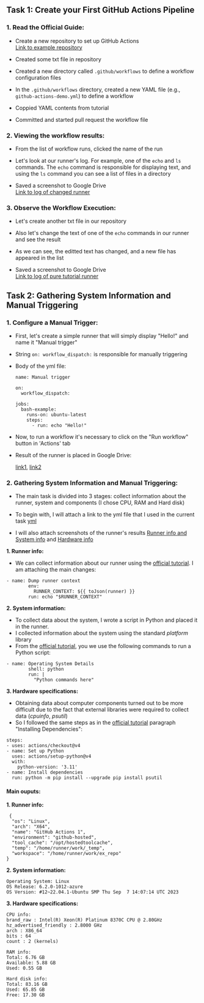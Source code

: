 ## Task 1: Create your First GitHub Actions Pipeline

### 1. Read the Official Guide:
- Create a new repository to set up GitHub Actions<br>[Link to example repository](https://github.com/AmZakirov/ex_repo)<br>

- Created some txt file in repository

- Created a new directory called `.github/workflows` to define a workflow configuration files

- In the `.github/workflows` directory, created a new YAML file (e.g., `github-actions-demo.yml`) to define a workflow

- Coppied YAML contents from tutorial

- Committed and started pull request the workflow file

### 2. Viewing the workflow results:
- From the list of workflow runs, clicked the name of the run

- Let's look at our runner's log. For example, one of the `echo` and `ls` commands. The `echo` command is responsible for displaying text, and using the `ls` command you can see a list of files in a directory

- Saved a screenshot to Google Drive<br>[Link to log of changed runner](https://drive.google.com/file/d/16E5AFkprE-PRMRsUmjLtdFNE-d7JuhR0/view?usp=sharing)<br>

### 3. Observe the Workflow Execution:
- Let's create another txt file in our repository

- Also let's change the text of one of the `echo` commands in our runner and see the result

- As we can see, the editted text has changed, and a new file has appeared in the list

- Saved a screenshot to Google Drive<br>[Link to log of pure tutorial runner](https://drive.google.com/file/d/1sSD7SA_pF2mFdNftIA3AYvePPDZ6nWWC/view?usp=sharing)<br>


## Task 2: Gathering System Information and Manual Triggering

### 1. Configure a Manual Trigger:
- First, let's create a simple runner that will simply display "Hello!" and name it "Manual trigger"

- String `on: workflow_dispatch:` is responsible for manually triggering

- Body of the yml file:

  ```
  name: Manual trigger

  on:
    workflow_dispatch:

  jobs:
    bash-example:
      runs-on: ubuntu-latest
      steps:
        - run: echo "Hello!"

  ```
- Now, to run a workflow it's necessary to click on the "Run workflow" button in 'Actions' tab

- Result of the runner is placed in Google Drive:

  [link1](https://drive.google.com/file/d/1qn6j57OE0Wy7_1lsNhGEt4D_7y3F-o3n/view?usp=sharing), 
  [link2](https://drive.google.com/file/d/1qn6j57OE0Wy7_1lsNhGEt4D_7y3F-o3n/view?usp=sharing)

### 2. Gathering System Information and Manual Triggering:
- The main task is divided into 3 stages: collect information about the runner, system and components (I chose CPU, RAM and Hard disk)

- To begin with, I will attach a link to the yml file that I used in the current task [yml](https://github.com/AmZakirov/ex_repo/blob/main/.github/workflows/system_info.yml)

- I will also attach screenshots of the runner's results [Runner info and System info](https://drive.google.com/file/d/1ZObs4-mOtxfW3VxGWIzfv5iLhBJpYZsL/view?usp=sharing) and [Hardware info](https://drive.google.com/file/d/1It7Sle7gHBC0kLYGge0_8gu99VDSB8Qd/view?usp=sharing)

<b>1. Runner info:</b><br>
- We can collect information about our runner using the [official tutorial](https://docs.github.com/en/actions/learn-github-actions/contexts). I am attaching the main changes:<br>
```
- name: Dump runner context
        env:
          RUNNER_CONTEXT: ${{ toJson(runner) }}
        run: echo "$RUNNER_CONTEXT"
```

<b>2. System information:</b><br>
- To collect data about the system, I wrote a script in Python and placed it in the runner.<br>
- I collected information about the system using the standard *platform* library
- From the [official tutorial](https://docs.github.com/en/actions/automating-builds-and-tests/building-and-testing-python), you we use the following commands to run a Python script:
```
- name: Operating System Details
        shell: python
        run: |
          "Python commands here"
```

<b>3. Hardware specifications: </b><br>
- Obtaining data about computer components turned out to be more difficult due to the fact that external libraries were required to collect data (*cpuinfo*, *psutil*)
- So I followed the same steps as in the [official tutorial](https://docs.github.com/en/actions/automating-builds-and-tests/building-and-testing-python) paragraph "Installing Dependencies":
```
steps:
- uses: actions/checkout@v4
- name: Set up Python
  uses: actions/setup-python@v4
  with:
    python-version: '3.11'
- name: Install dependencies
  run: python -m pip install --upgrade pip install psutil

```

#### Main ouputs:
<b>1. Runner info:</b><br>
```
 {
  "os": "Linux",
  "arch": "X64",
  "name": "GitHub Actions 1",
  "environment": "github-hosted",
  "tool_cache": "/opt/hostedtoolcache",
  "temp": "/home/runner/work/_temp",
  "workspace": "/home/runner/work/ex_repo"
}
```

<b>2. System information:</b><br>
```
Operating System: Linux
OS Release: 6.2.0-1012-azure
OS Version: #12~22.04.1-Ubuntu SMP Thu Sep  7 14:07:14 UTC 2023
```

<b>3. Hardware specifications: </b><br>
```
CPU info:
brand_raw : Intel(R) Xeon(R) Platinum 8370C CPU @ 2.80GHz
hz_advertised_friendly : 2.8000 GHz
arch : X86_64
bits : 64
count : 2 (kernels)

RAM info:
Total: 6.76 GB
Available: 5.88 GB
Used: 0.55 GB

Hard disk info:
Total: 83.16 GB
Used: 65.85 GB
Free: 17.30 GB
```
